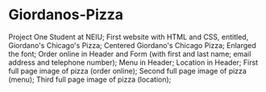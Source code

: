 # Giordanos-Pizza
Project One
Student at NEIU; 
First website with HTML and CSS, entitled, Giordano's Chicago's Pizza;
Centered Giordano's Chicago Pizza;
Enlarged the font;
Order online in Header and Form (with first and last name; email address and telephone number);
Menu in Header;
Location in Header;
First full page image of pizza (order online);
Second full page image of pizza (menu);
Third full page image of pizza (location);
